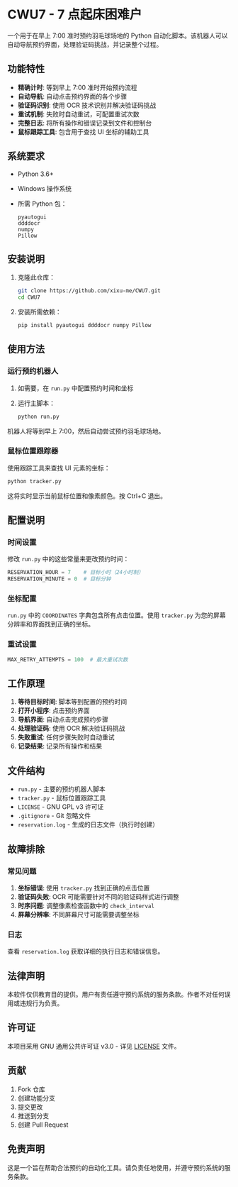 # CWU7 - 7 点起床困难户

一个用于在早上 7:00 准时预约羽毛球场地的 Python 自动化脚本。该机器人可以自动导航预约界面，处理验证码挑战，并记录整个过程。

## 功能特性

- **精确计时**: 等到早上 7:00 准时开始预约流程
- **自动导航**: 自动点击预约界面的各个步骤
- **验证码识别**: 使用 OCR 技术识别并解决验证码挑战
- **重试机制**: 失败时自动重试，可配置重试次数
- **完整日志**: 将所有操作和错误记录到文件和控制台
- **鼠标跟踪工具**: 包含用于查找 UI 坐标的辅助工具

## 系统要求

- Python 3.6+
- Windows 操作系统
- 所需 Python 包：

  ```
  pyautogui
  ddddocr
  numpy
  Pillow
  ```

## 安装说明

1. 克隆此仓库：

   ```bash
   git clone https://github.com/xixu-me/CWU7.git
   cd CWU7
   ```

2. 安装所需依赖：

   ```bash
   pip install pyautogui ddddocr numpy Pillow
   ```

## 使用方法

### 运行预约机器人

1. 如需要，在 `run.py` 中配置预约时间和坐标
2. 运行主脚本：

   ```bash
   python run.py
   ```

机器人将等到早上 7:00，然后自动尝试预约羽毛球场地。

### 鼠标位置跟踪器

使用跟踪工具来查找 UI 元素的坐标：

```bash
python tracker.py
```

这将实时显示当前鼠标位置和像素颜色。按 Ctrl+C 退出。

## 配置说明

### 时间设置

修改 `run.py` 中的这些常量来更改预约时间：

```python
RESERVATION_HOUR = 7    # 目标小时（24小时制）
RESERVATION_MINUTE = 0  # 目标分钟
```

### 坐标配置

`run.py` 中的 `COORDINATES` 字典包含所有点击位置。使用 `tracker.py` 为您的屏幕分辨率和界面找到正确的坐标。

### 重试设置

```python
MAX_RETRY_ATTEMPTS = 100  # 最大重试次数
```

## 工作原理

1. **等待目标时间**: 脚本等到配置的预约时间
2. **打开小程序**: 点击预约界面
3. **导航界面**: 自动点击完成预约步骤
4. **处理验证码**: 使用 OCR 解决验证码挑战
5. **失败重试**: 任何步骤失败时自动重试
6. **记录结果**: 记录所有操作和结果

## 文件结构

- `run.py` - 主要的预约机器人脚本
- `tracker.py` - 鼠标位置跟踪工具
- `LICENSE` - GNU GPL v3 许可证
- `.gitignore` - Git 忽略文件
- `reservation.log` - 生成的日志文件（执行时创建）

## 故障排除

### 常见问题

1. **坐标错误**: 使用 `tracker.py` 找到正确的点击位置
2. **验证码失败**: OCR 可能需要针对不同的验证码样式进行调整
3. **时序问题**: 调整像素检查函数中的 `check_interval`
4. **屏幕分辨率**: 不同屏幕尺寸可能需要调整坐标

### 日志

查看 `reservation.log` 获取详细的执行日志和错误信息。

## 法律声明

本软件仅供教育目的提供。用户有责任遵守预约系统的服务条款。作者不对任何误用或违规行为负责。

## 许可证

本项目采用 GNU 通用公共许可证 v3.0 - 详见 [LICENSE](LICENSE) 文件。

## 贡献

1. Fork 仓库
2. 创建功能分支
3. 提交更改
4. 推送到分支
5. 创建 Pull Request

## 免责声明

这是一个旨在帮助合法预约的自动化工具。请负责任地使用，并遵守预约系统的服务条款。

